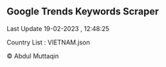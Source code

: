 

## Google Trends Keywords Scraper 
 
Last Update 19-02-2023 , 12:48:25

Country List :
VIETNAM.json



© Abdul Muttaqin 
